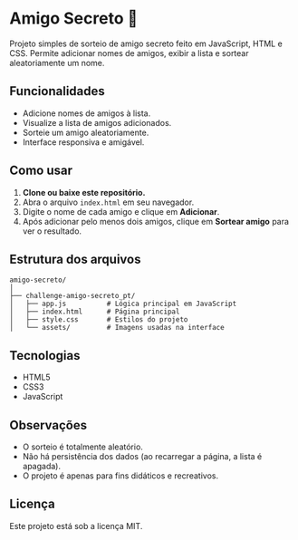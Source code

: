 # Amigo Secreto 🎁

Projeto simples de sorteio de amigo secreto feito em JavaScript, HTML e CSS. Permite adicionar nomes de amigos, exibir a lista e sortear aleatoriamente um nome.

## Funcionalidades

- Adicione nomes de amigos à lista.
- Visualize a lista de amigos adicionados.
- Sorteie um amigo aleatoriamente.
- Interface responsiva e amigável.

## Como usar

1. **Clone ou baixe este repositório.**
2. Abra o arquivo `index.html` em seu navegador.
3. Digite o nome de cada amigo e clique em **Adicionar**.
4. Após adicionar pelo menos dois amigos, clique em **Sortear amigo** para ver o resultado.

## Estrutura dos arquivos

```
amigo-secreto/
│
├── challenge-amigo-secreto_pt/
│   ├── app.js          # Lógica principal em JavaScript
│   ├── index.html      # Página principal
│   ├── style.css       # Estilos do projeto
│   └── assets/         # Imagens usadas na interface
```

## Tecnologias

- HTML5
- CSS3
- JavaScript

## Observações

- O sorteio é totalmente aleatório.
- Não há persistência dos dados (ao recarregar a página, a lista é apagada).
- O projeto é apenas para fins didáticos e recreativos.

## Licença

Este projeto está sob a licença MIT.

